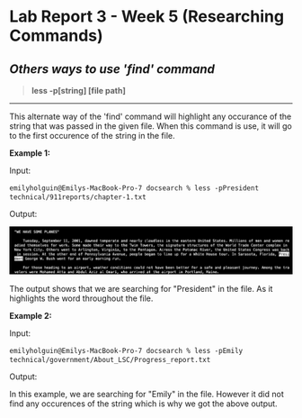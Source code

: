 # Lab Report 3 - Week 5 (Researching Commands)

## *Others ways to use 'find' command*

> **less -p[string] [file path]**
___
This alternate way of the 'find' command will highlight any occurance of the string that was passed in the given file. When this command is use, it will go to the first occurence of the string in the file. 

**Example 1:**

Input: 

```
emilyholguin@Emilys-MacBook-Pro-7 docsearch % less -pPresident technical/911reports/chapter-1.txt
```

Output:

![Image](labreport3-find1.png)
  
The output shows that we are searching for "President" in the file. As it highlights the word throughout the file. 

**Example 2:**

Input: 

```
emilyholguin@Emilys-MacBook-Pro-7 docsearch % less -pEmily technical/government/About_LSC/Progress_report.txt
```

Output:



In this example, we are searching for "Emily" in the file. However it did not find any occurences of the string which is why we got the above output. 

